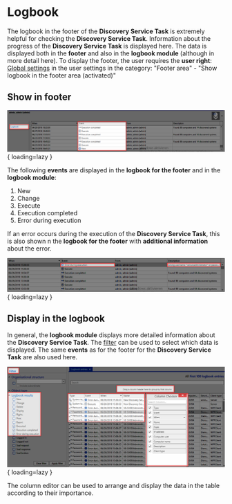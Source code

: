 # Logbook

The logbook in the footer of the **Discovery Service Task** is extremely helpful for checking the **Discovery Service Task**. Information about the progress of the **Discovery Service Task** is displayed here. The data is displayed both in the **footer** and also in the **logbook module** (although in more detail here). To display the footer, the user requires the **user right**: [Global settings]({{url.placeholder}}) in the user settings in the category: "Footer area" - "Show logbook in the footer area (activated)"

## Show in footer

![picture show logbook in footer](/assets/en/client_modules/discovery_service/logbook/logbook_1.png){ loading=lazy }

The following **events** are displayed in the **logbook for the footer** and in the **logbook module**:

1. New
2. Change
3. Execute
4. Execution completed
5. Error during execution

If an error occurs during the execution of the **Discovery Service Task**, this is also shown n the **logbook for the footer** with **additional information** about the error.

![picture logbook event](/assets/en/client_modules/discovery_service/logbook/logbook_2.png){ loading=lazy }

## Display in the logbook

In general, the **logbook module** displays more detailed information about the **Discovery Service Task**. The [filter]({{url.placeholder}}) can be used to select which data is displayed. The same **events** as for the footer for the **Discovery Service Task** are also used here.

![picture logbook filter](/assets/en/client_modules/discovery_service/logbook/logbook_3.png){ loading=lazy }

The column editor can be used to arrange and display the data in the table according to their importance.

